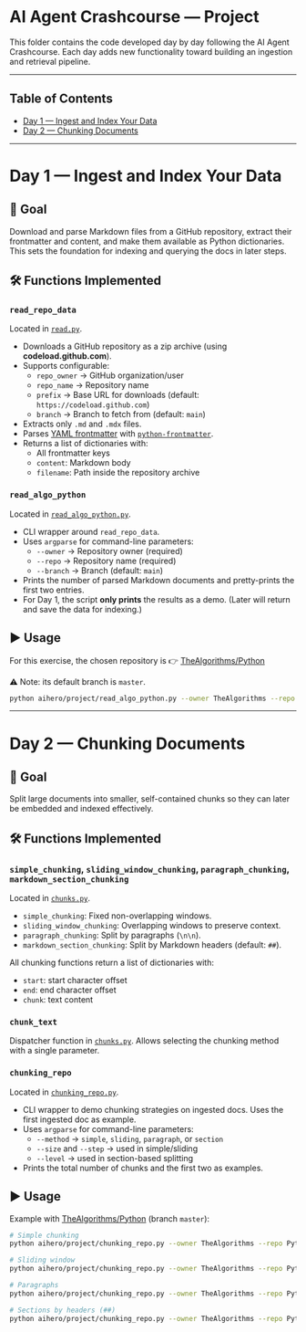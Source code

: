 # AI Agent Crashcourse — Project

This folder contains the code developed day by day following the AI Agent Crashcourse.
Each day adds new functionality toward building an ingestion and retrieval pipeline.

---

## Table of Contents
- [Day 1 — Ingest and Index Your Data](#day-1--ingest-and-index-your-data)
- [Day 2 — Chunking Documents](#day-2--chunking-documents)

---

# Day 1 — Ingest and Index Your Data

## 📌 Goal
Download and parse Markdown files from a GitHub repository, extract their frontmatter and content, and make them available as Python dictionaries.
This sets the foundation for indexing and querying the docs in later steps.

## 🛠️ Functions Implemented

### `read_repo_data`
Located in [`read.py`](./read.py).

- Downloads a GitHub repository as a zip archive (using **codeload.github.com**).
- Supports configurable:
  - `repo_owner` → GitHub organization/user
  - `repo_name` → Repository name
  - `prefix` → Base URL for downloads (default: `https://codeload.github.com`)
  - `branch` → Branch to fetch from (default: `main`)
- Extracts only `.md` and `.mdx` files.
- Parses [YAML frontmatter](https://jekyllrb.com/docs/front-matter/) with [`python-frontmatter`](https://github.com/eyeseast/python-frontmatter).
- Returns a list of dictionaries with:
  - All frontmatter keys
  - `content`: Markdown body
  - `filename`: Path inside the repository archive

### `read_algo_python`
Located in [`read_algo_python.py`](./read_algo_python.py).

- CLI wrapper around `read_repo_data`.
- Uses `argparse` for command-line parameters:
  - `--owner` → Repository owner (required)
  - `--repo` → Repository name (required)
  - `--branch` → Branch (default: `main`)
- Prints the number of parsed Markdown documents and pretty-prints the first two entries.
- For Day 1, the script **only prints** the results as a demo.
  (Later will return and save the data for indexing.)

## ▶️ Usage

For this exercise, the chosen repository is
👉 [TheAlgorithms/Python](https://github.com/TheAlgorithms/Python)

⚠️ Note: its default branch is `master`.

```bash
python aihero/project/read_algo_python.py --owner TheAlgorithms --repo Python --branch master
```
---

# Day 2 — Chunking Documents

## 📌 Goal
Split large documents into smaller, self-contained chunks so they can later be embedded and indexed effectively.

## 🛠️ Functions Implemented

### `simple_chunking`, `sliding_window_chunking`, `paragraph_chunking`, `markdown_section_chunking`
Located in [`chunks.py`](./chunks.py).

- `simple_chunking`: Fixed non-overlapping windows.
- `sliding_window_chunking`: Overlapping windows to preserve context.
- `paragraph_chunking`: Split by paragraphs (`\n\n`).
- `markdown_section_chunking`: Split by Markdown headers (default: `##`).

All chunking functions return a list of dictionaries with:
- `start`: start character offset
- `end`: end character offset
- `chunk`: text content

### `chunk_text`
Dispatcher function in [`chunks.py`](./chunks.py).
Allows selecting the chunking method with a single parameter.

### `chunking_repo`
Located in [`chunking_repo.py`](./chunking_repo.py).

- CLI wrapper to demo chunking strategies on ingested docs. Uses the first ingested doc as example.
- Uses `argparse` for command-line parameters:
  - `--method` → `simple`, `sliding`, `paragraph`, or `section`
  - `--size` and `--step` → used in simple/sliding
  - `--level` → used in section-based splitting
- Prints the total number of chunks and the first two as examples.

## ▶️ Usage

Example with [TheAlgorithms/Python](https://github.com/TheAlgorithms/Python) (branch `master`):

```bash
# Simple chunking
python aihero/project/chunking_repo.py --owner TheAlgorithms --repo Python --branch master --method simple --size 1000 --step 500

# Sliding window
python aihero/project/chunking_repo.py --owner TheAlgorithms --repo Python --branch master --method sliding --size 1000 --step 500

# Paragraphs
python aihero/project/chunking_repo.py --owner TheAlgorithms --repo Python --branch master --method paragraph

# Sections by headers (##)
python aihero/project/chunking_repo.py --owner TheAlgorithms --repo Python --branch master --method section --level 2
